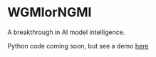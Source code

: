# WGMIorNGMI
A breakthrough in AI model intelligence.

Python code coming soon, but see a demo [here](https://bit.ly/3tjnLXy)
